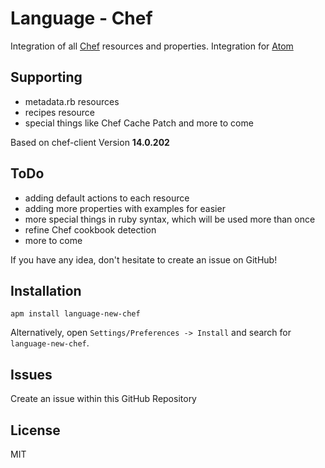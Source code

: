 # Language - Chef

Integration of all [Chef](https://docs.chef.io/resource.html) resources and properties.
Integration for [Atom](https://atom.io/packages/)

## Supporting

- metadata.rb resources
- recipes resource
- special things like Chef Cache Patch and more to come

Based on chef-client Version **14.0.202**

## ToDo

- adding default actions to each resource
- adding more properties with examples for easier
- more special things in ruby syntax, which will be used more than once
- refine Chef cookbook detection
- more to come

If you have any idea, don't hesitate to create an issue on GitHub!


## Installation

```
apm install language-new-chef
```

Alternatively, open `Settings/Preferences -> Install` and search for `language-new-chef`.

## Issues

Create an issue within this GitHub Repository

## License

MIT
